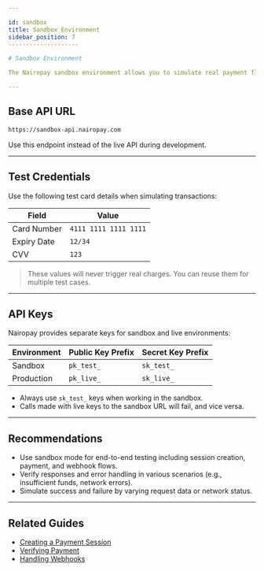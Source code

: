 ```yaml
---

id: sandbox
title: Sandbox Environment
sidebar_position: 7
--------------------

# Sandbox Environment

The Nairopay sandbox environment allows you to simulate real payment flows without processing actual transactions. It's ideal for testing integrations, UI flows, and webhook handling before going live.

---
```


## Base API URL

```bash
https://sandbox-api.nairopay.com
```

Use this endpoint instead of the live API during development.

---

## Test Credentials

Use the following test card details when simulating transactions:

| Field       | Value                 |
| ----------- | --------------------- |
| Card Number | `4111 1111 1111 1111` |
| Expiry Date | `12/34`               |
| CVV         | `123`                 |

> These values will never trigger real charges. You can reuse them for multiple test cases.

---

## API Keys

Nairopay provides separate keys for sandbox and live environments:

| Environment | Public Key Prefix | Secret Key Prefix |
| ----------- | ----------------- | ----------------- |
| Sandbox     | `pk_test_`        | `sk_test_`        |
| Production  | `pk_live_`        | `sk_live_`        |

* Always use `sk_test_` keys when working in the sandbox.
* Calls made with live keys to the sandbox URL will fail, and vice versa.

---

## Recommendations

* Use sandbox mode for end-to-end testing including session creation, payment, and webhook flows.
* Verify responses and error handling in various scenarios (e.g., insufficient funds, network errors).
* Simulate success and failure by varying request data or network status.

---

## Related Guides

* [Creating a Payment Session](./creating-payment-session.md)
* [Verifying Payment](./verifying-payment.md)
* [Handling Webhooks](./webhooks.md)
